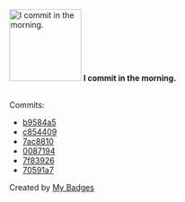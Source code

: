 <img src="https://my-badges.github.io/my-badges/morning-commits.png" alt="I commit in the morning." title="I commit in the morning." width="128">
<strong>I commit in the morning.</strong>
<br><br>

Commits:

- <a href="https://github.com/Neptunium931/ncc/commit/b9584a5affa56dcd47a906de09a7e31a6f769766">b9584a5</a>
- <a href="https://github.com/Neptunium931/blog/commit/c85440929000b6b0dbfd5a0aba2776bf6a8cb5ef">c854409</a>
- <a href="https://github.com/Neptunium931/nCook/commit/7ac8810af9759fca40c804659323ee1851bb0d5c">7ac8810</a>
- <a href="https://github.com/Neptunium931/nCook/commit/00871946e0b2096ad954cc7efe5c3e1c72e9a1fb">0087194</a>
- <a href="https://github.com/Neptunium931/nCook/commit/7f83926b508340df26ef54043a7b27939d03f8f5">7f83926</a>
- <a href="https://github.com/Neptunium931/ncc/commit/70591a70939ad42d4c9569fbb08f2d4e4fb2efd4">70591a7</a>


Created by <a href="https://github.com/my-badges/my-badges">My Badges</a>